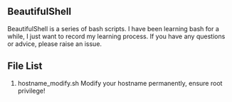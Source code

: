 ## BeautifulShell
BeautifulShell is a series of bash scripts. I have been learning bash for a while, I just want to record my
learning process.  If you have any questions or advice, please raise an issue.

## File List
1. hostname_modify.sh
    Modify your hostname permanently, ensure root privilege!